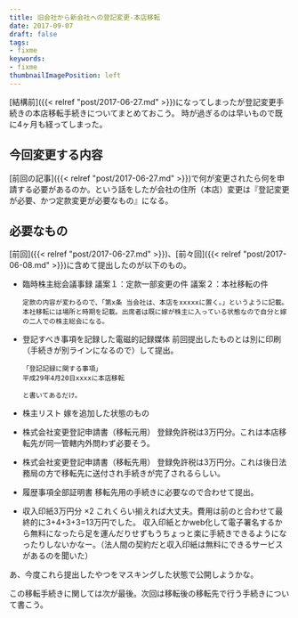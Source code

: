```yaml
---
title: 旧会社から新会社への登記変更-本店移転
date: 2017-09-07
draft: false
tags:
- fixme
keywords:
- fixme
thumbnailImagePosition: left
---
```

[結構前]({{< relref "post/2017-06-27.md" >}})になってしまったが登記変更手続きの本店移転手続きについてまとめておこう。
時が過ぎるのは早いもので既に4ヶ月も経ってしまった。
## 今回変更する内容
[前回の記事]({{< relref "post/2017-06-27.md" >}})で何が変更されたら何を申請する必要があるのか。という話をしたが会社の住所（本店）変更は『登記変更が必要、かつ定款変更が必要なもの』になる。
## 必要なもの
[前回]({{< relref "post/2017-06-27.md" >}})、[前々回]({{< relref "post/2017-06-08.md" >}})に含めて提出したのが以下のもの。

- 臨時株主総会議事録
      議案１：定款一部変更の件
      議案２：本社移転の件
      
      定款の内容が変わるので、「第x条 当会社は、本店をxxxxxに置く。」というように記載。本社移転には場所と時期を記載。出席者は既に嫁が株主に入っている状態なので自分と嫁の二人での株主総会になる。
- 登記すべき事項を記録した電磁的記録媒体
      前回提出したものとは別に印刷（手続きが別ラインになるので）して提出。
      
      「登記記録に関する事項」
      平成29年4月20日xxxxに本店移転
      
      と書いてあるだけ。
- 株主リスト
      嫁を追加した状態のもの
- 株式会社変更登記申請書（移転元用）
      登録免許税は3万円分。これは本店移転先が同一管轄内外問わず必要そう。
- 株式会社変更登記申請書（移転先用）
      登録免許税は3万円分。これは後日法務局の方で移転先に送付され手続きが完了されるらしい。
- 履歴事項全部証明書
      移転先用の手続きに必要なので合わせて提出。
- 収入印紙3万円分 ×2
これくらい揃えれば大丈夫。費用は前のと合わせて最終的に3+4+3+3=13万円でした。
収入印紙とかweb化して電子署名するから無料になったら足を運んだりせずもうちょっと楽に手続きできるようになったりしないかなー。（法人間の契約だと収入印紙は無料にできるサービスがあるのを聞いた）

あ、今度これら提出したやつをマスキングした状態で公開しようかな。

この移転手続きに関しては次が最後。次回は移転後の移転先で行う手続きについて書こう。